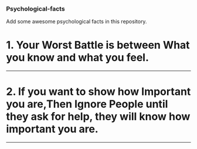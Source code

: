### Psychological-facts

Add some awesome psychological facts in this repository.

# 1. Your Worst Battle is between What you know and what you feel.
------------------------------------------------------------------
# 2. If you want to show how Important you are,Then Ignore People until they ask for help, they will know how important you are.
------------------------------------------------------------------
